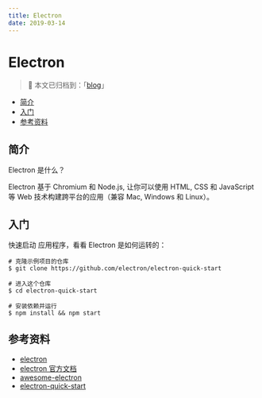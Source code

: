```yaml
---
title: Electron
date: 2019-03-14
---
```


# Electron

> :notebook: 本文已归档到：「[blog](https://github.com/dunwu/blog)」

<!-- TOC depthFrom:2 depthTo:2 -->

- [简介](#简介)
- [入门](#入门)
- [参考资料](#参考资料)

<!-- /TOC -->

## 简介

Electron 是什么？

Electron 基于 Chromium 和 Node.js, 让你可以使用 HTML, CSS 和 JavaScript 等 Web 技术构建跨平台的应用（兼容 Mac, Windows 和 Linux）。

## 入门

快速启动 应用程序，看看 Electron 是如何运转的：

```
# 克隆示例项目的仓库
$ git clone https://github.com/electron/electron-quick-start

# 进入这个仓库
$ cd electron-quick-start

# 安装依赖并运行
$ npm install && npm start
```

## 参考资料

- [electron](https://github.com/electron/electron)
- [electron 官方文档](https://electronjs.org/)
- [awesome-electron](https://github.com/sindresorhus/awesome-electron)
- [electron-quick-start](https://github.com/electron/electron-quick-start)
